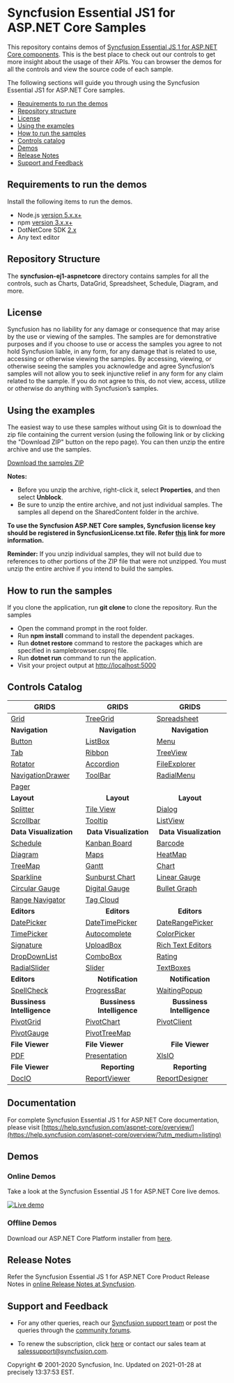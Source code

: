 # Syncfusion Essential JS1 for ASP.NET Core Samples 

This repository contains demos of [Syncfusion Essential JS 1 for ASP.NET Core components](https://www.syncfusion.com/products/jquery/aspnetcore). This is the best place to check out our controls to get more insight about the usage of their APIs. You can browser the demos for all the controls and view the source code of each sample.

The following sections will guide you through using the Syncfusion Essential JS1 for ASP.NET Core samples.

* [Requirements to run the demos](#requirements-to-run-the-demos)
* [Repository structure](#repository-structure)
* [License](#license)
* [Using the examples](#using-the-examples)
* [How to run the samples](#how-to-run-the-samples)
* [Controls catalog](#controls-catalog) 
* [Demos](#demos)
* [Release Notes](#release-notes) 
* [Support and Feedback](#support-and-feedback)

## Requirements to run the demos

Install the following items to run the demos.

* Node.js [version 5.x.x+](https://nodejs.org/en/)
* npm [version 3.x.x+](https://blog.npmjs.org/post/85484771375/how-to-install-npm)
* DotNetCore SDK [2.x](https://www.microsoft.com/net/download)
* Any text editor

## Repository Structure

The **syncfusion-ej1-aspnetcore** directory contains samples for all the controls, such as Charts, DataGrid, Spreadsheet, Schedule, Diagram, and more.

## License

Syncfusion has no liability for any damage or consequence that may arise by the use or viewing of the samples. The samples are for demonstrative purposes and if you choose to use or access the samples you agree to not hold Syncfusion liable, in any form, for any damage that is related to use, accessing or otherwise viewing the samples. By accessing, viewing, or otherwise seeing the samples you acknowledge and agree Syncfusion’s samples will not allow you to seek injunctive relief in any form for any claim related to the sample. If you do not agree to this, do not view, access, utilize or otherwise do anything with Syncfusion’s samples.

## <a name="using-the-examples"></a>Using the examples ##

The easiest way to use these samples without using Git is to download the zip file containing the current version (using the following link or by clicking the "Download ZIP" button on the repo page). You can then unzip the entire archive and use the samples.

   [Download the samples ZIP](../../archive/master.zip)

   **Notes:** 
   * Before you unzip the archive, right-click it, select **Properties**, and then select **Unblock**.
   * Be sure to unzip the entire archive, and not just individual samples. The samples all depend on the SharedContent folder in the archive.  

**To use the Syncfusion ASP.NET Core samples, Syncfusion license key should be registered in SyncfusionLicense.txt file. Refer [this](https://www.syncfusion.com/kb/9002?utm_source=github&utm_medium=listing) link for more information.**



**Reminder:** If you unzip individual samples, they will not build due to references to other portions of the ZIP file that were not unzipped. You must unzip the entire archive if you intend to build the samples.

## How to run the samples

If you clone the application, run **git clone <repository-url>** to clone the repository.
Run the samples

* Open the command prompt in the root folder.
* Run **npm install** command to install the dependent packages.
* Run **dotnet restore** command to restore the packages which are specified in samplebrowser.csproj file.
* Run **dotnet run** command to run the application.
* Visit your project output at [http://localhost:5000](http://localhost:5000)


## Controls Catalog

| <b>GRIDS<b> | <b><center>GRIDS</center><b> | <b><center>GRIDS</center><b> |
| ------------- | --------------- | ----------- |
|[Grid](https://aspnetcore.syncfusion.com/grid/default?utm_source=github&utm_medium=listing)|[TreeGrid](https://aspnetcore.syncfusion.com/treegrid/default?utm_source=github&utm_medium=listing)|[Spreadsheet](https://aspnetcore.syncfusion.com/spreadsheet/default?utm_source=github&utm_medium=listing)|
| <b>Navigation<b> | <b><center>Navigation</center><b> | <b><center>Navigation</center><b> |
|[Button](https://aspnetcore.syncfusion.com/button/default?utm_source=github&utm_medium=listing)|[ListBox](https://aspnetcore.syncfusion.com/listbox/default?utm_medium=listing)|[Menu](https://aspnetcore.syncfusion.com/menu/default?utm_medium=listing)|
|[Tab](https://aspnetcore.syncfusion.com/tab/default?utm_medium=listing)|[Ribbon](https://aspnetcore.syncfusion.com/ribbon/default?utm_medium=listing)|[TreeView](https://aspnetcore.syncfusion.com/treeview/default?utm_medium=listing)|
|[Rotator](https://aspnetcore.syncfusion.com/rotator/default?utm_medium=listing)|[Accordion](https://aspnetcore.syncfusion.com/accordion/default?utm_medium=listing)|[FileExplorer](https://aspnetcore.syncfusion.com/fileexplorer/default?utm_medium=listing)|
|[NavigationDrawer](https://aspnetcore.syncfusion.com/navigationdrawer/default?utm_medium=listing)|[ToolBar](https://aspnetcore.syncfusion.com/toolbar/default?utm_medium=listing)|[RadialMenu](https://aspnetcore.syncfusion.com/radialmenu/default?utm_medium=listing)|
|[Pager](https://aspnetcore.syncfusion.com/pager/default?utm_medium=listing)|
|<b>Layout</b>|<b><center>Layout</center></b>|<b><center>Layout</center></b> |
|[Splitter](https://aspnetcore.syncfusion.com/splitter/default?utm_medium=listing)|[Tile View](https://aspnetcore.syncfusion.com/tileview/default?utm_medium=listing)|[Dialog](https://aspnetcore.syncfusion.com/dialog/default?utm_medium=listing)|
|[Scrollbar](https://aspnetcore.syncfusion.com/scrollbar/default?utm_medium=listing)|[Tooltip](https://aspnetcore.syncfusion.com/tooltip/default?utm_medium=listing)|[ListView](https://aspnetcore.syncfusion.com/listview/default?utm_medium=listing)|
|<b>Data Visualization</b>|<b><center>Data Visualization</center></b>|<b><center>Data Visualization</center></b> |
|[Schedule](https://aspnetcore.syncfusion.com/schedule/default?utm_medium=listing)|[Kanban Board](https://aspnetcore.syncfusion.com/kanbanboard/default?utm_medium=listing)|[Barcode](https://aspnetcore.syncfusion.com/barcode/default?utm_medium=listing)|
|[Diagram](https://aspnetcore.syncfusion.com/diagram/default?utm_medium=listing)|[Maps](https://aspnetcore.syncfusion.com/maps/default?utm_medium=listing)|[HeatMap](https://aspnetcore.syncfusion.com/heatmap/cellmapping?utm_medium=listing)|
|[TreeMap](https://aspnetcore.syncfusion.com/treemap/customization?utm_medium=listing)|[Gantt](https://aspnetcore.syncfusion.com/gantt/default?utm_medium=listing)|[Chart](https://aspnetcore.syncfusion.com/chart/default?utm_medium=listing)|
|[Sparkline](https://aspnetcore.syncfusion.com/sparkline/default?utm_medium=listing)|[Sunburst Chart](https://aspnetcore.syncfusion.com/sunburst/default?utm_medium=listing)|[Linear Gauge](https://aspnetcore.syncfusion.com/lineargauge/default?utm_medium=listing)|
|[Circular Gauge](https://aspnetcore.syncfusion.com/circulargauge/default?utm_medium=listing)|[Digital Gauge](https://aspnetcore.syncfusion.com/digitalgauge/default?utm_medium=listing)|[Bullet Graph](https://aspnetcore.syncfusion.com/bulletgraph/default?utm_medium=listing)|
|[Range Navigator](https://aspnetcore.syncfusion.com/rangenavigator/default?utm_medium=listing)|[Tag Cloud](https://aspnetcore.syncfusion.com/tagcloud/default?utm_medium=listing)| |
|<b>Editors</b>|<b><center>Editors</center></b>|<b><center>Editors</center></b> |
|[DatePicker](https://aspnetcore.syncfusion.com/datepicker/default?utm_medium=listing)|[DateTimePicker](https://aspnetcore.syncfusion.com/datetimepicker/default?utm_medium=listing)|[DateRangePicker](https://aspnetcore.syncfusion.com/daterangepicker/default?utm_medium=listing)|
|[TimePicker](https://aspnetcore.syncfusion.com/timepicker/default?utm_medium=listing)|[Autocomplete](https://aspnetcore.syncfusion.com/autocomplete/default?utm_medium=listing)|[ColorPicker](https://aspnetcore.syncfusion.com/colorpicker/default?utm_medium=listing)|
|[Signature](https://aspnetcore.syncfusion.com/signature/default?utm_medium=listing)|[UploadBox](https://aspnetcore.syncfusion.com/upload/default?utm_medium=listing)|[Rich Text Editors](https://aspnetcore.syncfusion.com/rte/default?utm_medium=listing&utm_source=aurelia&utm_campaign=aurelia-github-samples)|
|[DropDownList](https://aspnetcore.syncfusion.com/dropdownlist/default?utm_medium=listing)|[ComboBox](https://aspnetcore.syncfusion.com/combobox/default?utm_medium=listing)|[Rating](https://aspnetcore.syncfusion.com/rating/default?utm_medium=listing)|
|[RadialSlider](https://aspnetcore.syncfusion.com/radialslider/default?utm_medium=listing)|[Slider](https://aspnetcore.syncfusion.com/slider/default?utm_medium=listing)|[TextBoxes](https://aspnetcore.syncfusion.com/editor/default?utm_medium=listing)|
|<b>Editors</b>|<b><center>Notification</center></b>|<b><center>Notification</center></b> |
|[SpellCheck](https://aspnetcore.syncfusion.com/spellcheck/default?utm_medium=listing)|[ProgressBar](https://aspnetcore.syncfusion.com/progressbar/default?utm_medium=listing)|[WaitingPopup](https://aspnetcore.syncfusion.com/waitingpopup/default?utm_medium=listing)|
|<b>Bussiness Intelligence</b>|<b><center>Bussiness Intelligence</center></b>|<b><center>Bussiness Intelligence</center></b> |
|[PivotGrid](https://aspnetcore.syncfusion.com/pivotgrid/default?utm_medium=listing)|[PivotChart](https://aspnetcore.syncfusion.com/pivotchart/default?utm_medium=listing)|[PivotClient](https://aspnetcore.syncfusion.com/pivotclient/default?utm_medium=listing)|
|[PivotGauge](https://aspnetcore.syncfusion.com/pivotgauge/default?utm_medium=listing)|[PivotTreeMap](https://aspnetcore.syncfusion.com/pivottreemap/default?utm_medium=listing)||
|<b>File Viewer</b>|<b>File Viewer</b>|<b><center>File Viewer</center></b>|
|[PDF](https://aspnetcore.syncfusion.com/pdf/default?utm_medium=listing)|[Presentation](https://aspnetcore.syncfusion.com/presentation/default?utm_medium=listing)|[XlsIO](https://aspnetcore.syncfusion.com/xlsio/create?utm_medium=listing)|
|<b>File Viewer</b>|<b><center>Reporting</center></b>|<b><center>Reporting</center></b> |
|[DocIO](https://aspnetcore.syncfusion.com/docio/salesinvoice?utm_medium=listing)|[ReportViewer](https://aspnetcore.syncfusion.com/reportviewer/default?utm_medium=listing) |[ReportDesigner](https://aspnetcore.syncfusion.com/reportdesigner/default?utm_medium=listing)|

## Documentation

For complete Syncfusion Essential JS 1 for ASP.NET Core documentation, please visit [https://help.syncfusion.com/aspnet-core/overview/](https://help.syncfusion.com/aspnet-core/overview/?utm_medium=listing)

## Demos

### Online Demos

Take a look at the Syncfusion Essential JS 1 for ASP.NET Core live demos.

[![Live demo](http://dabuttonfactory.com/button.png?t=Live+demo&f=Calibri-Bold&ts=24&tc=fff&tshs=1&tshc=000&hp=20&vp=8&c=5&bgt=gradient&bgc=3d85c6&ebgc=073763)](http://aspnetcore.syncfusion.com/?utm_medium=listing)

### Offline Demos

Download our ASP.NET Core Platform installer from [here](https://www.syncfusion.com/downloads/aspnetcore/?utm_medium=listing).

## Release Notes

Refer the Syncfusion Essential JS 1 for ASP.NET Core Product Release Notes in [online Release Notes at Syncfusion](http://help.syncfusion.com/aspnet-core/release-notes/?utm_medium=listing).

## Support and Feedback

* For any other queries, reach our [Syncfusion support team](https://www.syncfusion.com/support/directtrac/incidents/newincident?utm_source=github&utm_medium=listing) or post the queries through the [community forums](https://www.syncfusion.com/forums?utm_source=github&utm_medium=listing).

* To renew the subscription, click [here](https://www.syncfusion.com/sales/products?utm_source=github&utm_medium=listing) or contact our sales team at <salessupport@syncfusion.com>.

<p>Copyright © 2001-2020 Syncfusion, Inc. Updated on 2021-01-28 at precisely 13:37:53 EST.</p>

